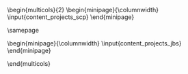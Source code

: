 \begin{multicols}{2}
\begin{minipage}{\columnwidth}
\input{content_projects_scp}
\end{minipage}

\samepage

\begin{minipage}{\columnwidth}
\input{content_projects_jbs}
\end{minipage}

\end{multicols}

